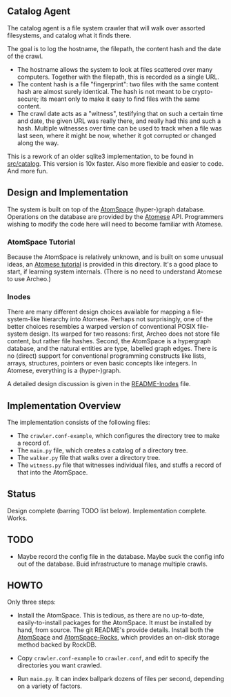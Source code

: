 Catalog Agent
-------------
The catalog agent is a file system crawler that will walk over assorted
filesystems, and catalog what it finds there.

The goal is to log the hostname, the filepath, the content hash and the
date of the crawl.
* The hostname allows the system to look at files scattered over many
  computers. Together with the filepath, this is recorded as a single
  URL.
* The content hash is a file "fingerprint": two files with the same
  content hash are almost surely identical. The hash is not meant to
  be crypto-secure; its meant only to make it easy to find files with
  the same content.
* The crawl date acts as a "witness", testifying that on such a certain
  time and date, the given URL was really there, and really had this
  and such a hash. Multiple witnesses over time can be used to track
  when a file was last seen, where it might be now, whether it got
  corrupted or changed along the way.

This is a rework of an older sqlite3 implementation, to be found in
[src/catalog](../../src/catalog). This version is 10x faster.
Also more flexible and easier to code. And more fun.

Design and Implementation
-------------------------
The system is built on top of the
[AtomSpace](https://wiki.opencog.org/w/AtomSpace) (hyper-)graph database.
Operations on the database are provided by the
[Atomese](https://wiki.opencog.org/w/Atomese) API.
Programmers wishing to modify the code here will need to become familiar
with Atomese.

### AtomSpace Tutorial
Because the AtomSpace is relatively unknown, and is built on some
unusual ideas, an [Atomese tutorial](atomese_tutorial.py) is provided
in this directory. It's a good place to start, if learning system
internals. (There is no need to understand Atomese to use Archeo.)

### Inodes
There are many different design choices available for mapping a
file-system-like hierarchy into Atomese. Perhaps not surprisingly,
one of the better choices resembles a warped version of conventional
POSIX file-system design. Its warped for two reasons: first, Archeo
does not store file content, but rather file hashes. Second, the
AtomSpace is a hypergraph database, and the natural entities are
type, labelled graph edges. There is no (direct) support for
conventional programming constructs like lists, arrays, structures,
pointers or even basic concepts like integers. In Atomese, everything
is a (hyper-)graph.

A detailed design discussion is given in the
[README-Inodes](README-Inodes.md) file.

Implementation Overview
-----------------------
The implementation consists of the following files:
* The `crawler.conf-example`, which configures the directory tree
  to make a record of.
* The `main.py` file, which creates a catalog of a directory tree.
* The `walker.py` file that walks over a directory tree.
* The `witness.py` file that witnesses individual files, and stuffs
  a record of that into the AtomSpace.

Status
------
Design complete (barring TODO list below). Implementation complete.
Works.

TODO
----
* Maybe record the config file in the database. Maybe suck the config
  info out of the database. Buid infrastructure to manage multiple
  crawls.

HOWTO
-----
Only three steps:
* Install the AtomSpace. This is tedious, as there are no up-to-date,
  easily-to-install packages for the AtomSpace. It must be installed
  by hand, from source. The git README's provide details.  Install
  both the [AtomSpace](https://github.com/opencog/atomspace)
  and [AtomSpace-Rocks](http://github.com/opencog/atomspace-rocks),
  which provides an on-disk storage method backed by RockDB.

* Copy `crawler.conf-example` to `crawler.conf`, and edit to specify
  the directories you want crawled.

* Run `main.py`. It can index ballpark dozens of files per second,
  depending on a variety of factors.


